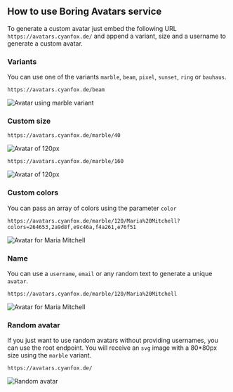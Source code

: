 ## How to use Boring Avatars service

To generate a custom avatar just embed the following URL `https://avatars.cyanfox.de/` and append a variant, size and a username to generate a custom avatar.

### Variants
You can use one of the variants `marble`, `beam`, `pixel`, `sunset`, `ring` or `bauhaus`. 

```
https://avatars.cyanfox.de/beam
```

![Avatar using marble variant](https://avatars.cyanfox.de/beam)

### Custom size

```
https://avatars.cyanfox.de/marble/40

```

![Avatar of 120px](https://avatars.cyanfox.de/marble/40)


```
https://avatars.cyanfox.de/marble/160

```

![Avatar of 120px](https://avatars.cyanfox.de/marble/120)


### Custom colors
You can pass an array of colors using the parameter `color` 

```
https://avatars.cyanfox.de/marble/120/Maria%20Mitchell?colors=264653,2a9d8f,e9c46a,f4a261,e76f51
```
![Avatar for Maria Mitchell](https://avatars.cyanfox.de/marble/120/Maria%20Mitchell?colors=264653,2a9d8f,e9c46a,f4a261,e76f51)


### Name

You can use a `username`, `email` or any random text to generate a unique `avatar`. 


```
https://avatars.cyanfox.de/marble/120/Maria%20Mitchell
```
![Avatar for Maria Mitchell](https://avatars.cyanfox.de/marble/120/Maria%20Mitchell)


### Random avatar
If you just want to use random avatars without providing usernames, you can use the root endpoint. You will receive an `svg` image with a 80*80px size using the `marble` variant.

```
https://avatars.cyanfox.de/
```

![Random avatar](https://avatars.cyanfox.de/)


